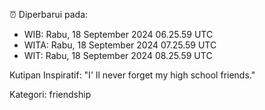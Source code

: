 ⏰ Diperbarui pada:
- WIB: Rabu, 18 September 2024 06.25.59 UTC
- WITA: Rabu, 18 September 2024 07.25.59 UTC
- WIT: Rabu, 18 September 2024 08.25.59 UTC

Kutipan Inspiratif:
"I' ll never forget my high school friends."


Kategori: friendship

